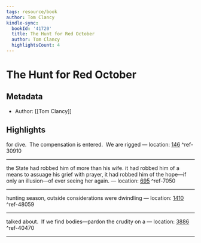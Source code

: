 ```yaml
---
tags: resource/book
author: Tom Clancy
kindle-sync:
  bookId: '41720'
  title: The Hunt for Red October
  author: Tom Clancy
  highlightsCount: 4
---
```

# The Hunt for Red October
## Metadata
* Author: [[Tom Clancy]]

## Highlights
for dive.  The compensation is entered.  We are rigged — location: [146]() ^ref-30910

---
the State had robbed him of more than his wife. it had robbed him of a means to assuage his grief with prayer, it had robbed him of the hope—if only an illusion—of ever seeing her again. — location: [695]() ^ref-7050

---
hunting season, outside considerations were dwindling — location: [1410]() ^ref-48059

---
talked about.  If we find bodies—pardon the crudity on a — location: [3886]() ^ref-40470

---
